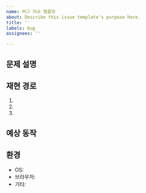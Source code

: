 ```yaml
---
name: 버그 이슈 템플릿
about: Describe this issue template's purpose here.
title: ''
labels: bug
assignees: ''

---
```


## 문제 설명
<!-- 어떤 문제가 발생했나요? -->


## 재현 경로
1. 
2. 
3. 

## 예상 동작
<!-- 어떻게 동작해야 하나요? -->


## 환경
<!-- 필요시 작성 -->
- OS: 
- 브라우저: 
- 기타:
